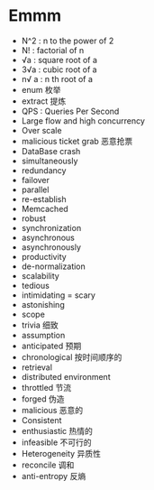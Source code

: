 # Emmm

* N^2 : n to the power of 2
* N! : factorial of n
* √a : square root of a
* 3√a : cubic root of a
* n√ a : n th root of a
* enum 枚举
* extract 提炼
* QPS : Queries Per Second
* Large flow and high concurrency
* Over scale
* malicious ticket grab 恶意抢票
* DataBase crash
* simultaneously 
* redundancy
* failover
* parallel
* re-establish
* Memcached
* robust
* synchronization
* asynchronous
* asynchronously
* productivity
* de-normalization
* scalability
* tedious
* intimidating = scary
* astonishing
* scope
* trivia 细致
* assumption
* anticipated 预期
* chronological 按时间顺序的
* retrieval
* distributed environment
* throttled 节流
* forged 伪造
* malicious 恶意的
* Consistent
* enthusiastic 热情的
* infeasible 不可行的
* Heterogeneity 异质性
* reconcile 调和
* anti-entropy 反熵
